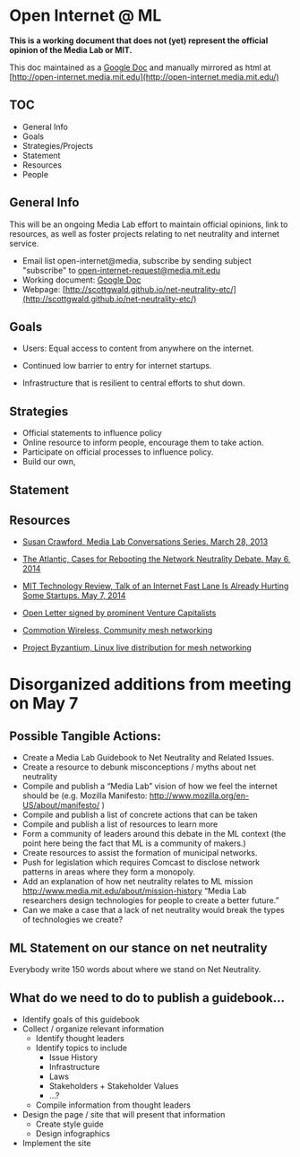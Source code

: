 # Open Internet @ ML

**This is a working document that does not (yet) represent the official opinion of the Media Lab or MIT.**

This doc maintained as a [Google Doc](https://docs.google.com/document/d/1-bRdiBeKmby8RmRXZsjCOQqIbAKo4vXufcOydYFYzw8/edit) and manually mirrored as html at [http://open-internet.media.mit.edu](http://open-internet.media.mit.edu/)

## TOC

* General Info
* Goals
* Strategies/Projects
* Statement
* Resources
* People

## General Info

This will be an ongoing Media Lab effort to maintain official opinions, link to resources, as well as foster projects relating to net neutrality and internet service.

* Email list open-internet@media, subscribe by sending subject "subscribe" to open-internet-request@media.mit.edu
* Working document: [Google Doc](https://docs.google.com/document/d/1-bRdiBeKmby8RmRXZsjCOQqIbAKo4vXufcOydYFYzw8/edit)
* Webpage: [http://scottgwald.github.io/net-neutrality-etc/](http://scottgwald.github.io/net-neutrality-etc/)

## Goals

* Users: Equal access to content from anywhere on the internet.

* Continued low barrier to entry for internet startups.

* Infrastructure that is resilient to central efforts to shut down.

## Strategies

* Official statements to influence policy
* Online resource to inform people, encourage them to take action.
* Participate on official processes to influence policy.
* Build our own,

## Statement

## Resources

* [Susan Crawford, Media Lab Conversations Series. March 28, 2013](http://www.media.mit.edu/events/2013/03/28/media-lab-conversations-series-susan-crawford)

* [The Atlantic, Cases for Rebooting the Network Neutrality Debate. May 6, 2014](http://www.theatlantic.com/technology/archive/2014/05/the-case-for-rebooting-the-network-neutrality-debate/361809/)

* [MIT Technology Review, Talk of an Internet Fast Lane Is Already Hurting Some Startups. May 7, 2014](http://www.technologyreview.com/news/527006/talk-of-an-internet-fast-lane-is-already-hurting-some-startups/)

* [Open Letter signed by prominent Venture Capitalists](http://nickgrossman.is/post/85128984454/defending-the-open-internet) 

* [Commotion Wireless, Community mesh networking](http://commotionwireless.net/)

* [Project Byzantium, Linux live distribution for mesh networking](http://project-byzantium.org/)

# Disorganized additions from meeting on May 7

## Possible Tangible Actions:

- Create a Media Lab Guidebook to Net Neutrality and Related Issues.
- Create a resource to debunk misconceptions / myths about net neutrality
- Compile and publish a “Media Lab” vision of how we feel the internet should be (e.g. Mozilla Manifesto: http://www.mozilla.org/en-US/about/manifesto/ )
- Compile and publish a list of concrete actions that can be taken
- Compile and publish a list of resources to learn more
- Form a community of leaders around this debate in the ML context (the point here being the fact that ML is a community of makers.)
- Create resources to assist the formation of municipal networks.
- Push for legislation which requires Comcast to disclose network patterns in areas where they form a monopoly.
- Add an explanation of how net neutrality relates to ML mission http://www.media.mit.edu/about/mission-history “Media Lab researchers design technologies for people to create a better future.”
- Can we make a case that a lack of net neutrality would break the types of technologies we create?

## ML Statement on our stance on net neutrality

Everybody write 150 words about where we stand on Net Neutrality.

## What do we need to do to publish a guidebook…

* Identify goals of this guidebook
* Collect / organize relevant information
  - Identify thought leaders
  - Identify topics to include
    - Issue History
    - Infrastructure
    - Laws
    - Stakeholders + Stakeholder Values
    - …?
  - Compile information from thought leaders
* Design the page / site that will present that information
  - Create style guide
  - Design infographics
* Implement the site


